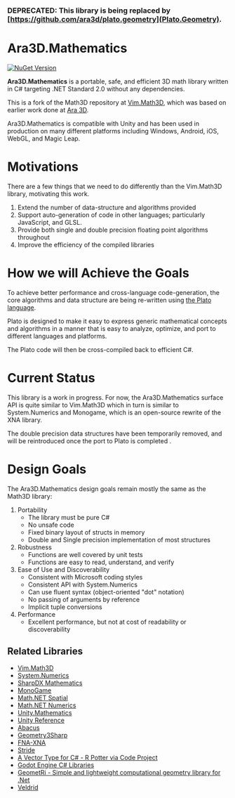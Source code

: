 ### DEPRECATED: This library is being replaced by [https://github.com/ara3d/plato.geometry](Plato.Geometry).

 # Ara3D.Mathematics

[![NuGet Version](https://img.shields.io/nuget/v/Ara3D.Mathematics)](https://www.nuget.org/packages/Ara3D.Mathematics)

**Ara3D.Mathematics** is a portable, safe, and efficient 3D math library written in C# 
targeting .NET Standard 2.0 without any dependencies. 

This is a fork of the Math3D repository at [Vim.Math3D](https://github.com/vimaec/math3d),
which was based on earlier work done at [Ara 3D](https://ara3d.com).

Ara3D.Mathematics is compatible with Unity and has been used in production on many different platforms including Windows, 
Android, iOS, WebGL, and Magic Leap. 

# Motivations

There are a few things that we need to do differently than the Vim.Math3D library, motivating this work. 

1. Extend the number of data-structure and algorithms provided 
1. Support auto-generation of code in other languages; particularly JavaScript, and GLSL. 
1. Provide both single and double precision floating point algorithms throughout 
1. Improve the efficiency of the compiled libraries

# How we will Achieve the Goals

To achieve better performance and cross-language code-generation, the core algorithms and data structure 
are being re-written using [the Plato language](https://github.com/cdiggins/plato). 

Plato is designed to make it easy to express generic mathematical concepts and algorithms
in a manner that is easy to analyze, optimize, and port to different languages and platforms. 

The Plato code will then be cross-compiled back to efficient C#.

# Current Status

This library is a work in progress. For now, the Ara3D.Mathematics surface API is quite similar to 
Vim.Math3D which in turn is similar to System.Numerics and Monogame, which is an open-source rewrite 
of the XNA library. 

The double precision data structures have been temporarily removed, and will be reintroduced once the 
port to Plato is completed . 

# Design Goals

The Ara3D.Mathematics design goals remain mostly the same as the Math3D library:

1. Portability
	* The library must be pure C# 
	* No unsafe code 
	* Fixed binary layout of structs in memory
	* Double and Single precision implementation of most structures 
2. Robustness
	* Functions are well covered by unit tests 
	* Functions are easy to read, understand, and verify
3. Ease of Use and Discoverability
	* Consistent with Microsoft coding styles
	* Consistent API with System.Numerics
	* Can use fluent syntax (object-oriented "dot" notation)
	* No passing of arguments by reference
	* Implicit tuple conversions 
4. Performance 
	* Excellent performance, but not at cost of readability or discoverability

## Related Libraries 

* [Vim.Math3D](https://github.com/vimaec/math3d)
* [System.Numerics](https://referencesource.microsoft.com/#System.Numerics,namespaces)
* [SharpDX Mathematics](https://github.com/sharpdx/SharpDX/tree/master/Source/SharpDX.Mathematics)
* [MonoGame](https://github.com/MonoGame/MonoGame)
* [Math.NET Spatial](https://github.com/mathnet/mathnet-spatial)
* [Math.NET Numerics](https://github.com/mathnet/mathnet-numerics)
* [Unity.Mathematics](https://github.com/Unity-Technologies/Unity.Mathematics)
* [Unity Reference](https://github.com/Unity-Technologies/UnityCsReference/tree/master/Runtime/Export)
* [Abacus](https://github.com/sungiant/abacus)
* [Geometry3Sharp](https://github.com/gradientspace/geometry3Sharp)
* [FNA-XNA](https://github.com/FNA-XNA/FNA/tree/master/src)
* [Stride](https://github.com/stride3d/stride/tree/master/sources/core/Stride.Core.Mathematics)
* [A Vector Type for C# - R Potter via Code Project](https://www.codeproject.com/Articles/17425/A-Vector-Type-for-C)
* [Godot Engine C# Libraries](https://github.com/godotengine/godot/tree/master/modules/mono/glue/GodotSharp/GodotSharp/Core)
* [GeometRi - Simple and lightweight computational geometry library for .Net](https://github.com/RiSearcher/GeometRi.CSharp)
* [Veldrid](https://github.com/mellinoe/veldrid/tree/master/src/Veldrid.Utilities)
